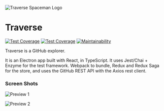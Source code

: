![Traverse Spaceman Logo](https://res.cloudinary.com/jmondi/image/upload/c_scale,w_150/v1534475620/jasonraimondi.com/traverse/pointing.png)

# Traverse

[![Test Coverage](https://travis-ci.org/jasonraimondi/traverse.svg)](https://travis-ci.org/jasonraimondi/traverse#)
[![Test Coverage](https://api.codeclimate.com/v1/badges/ad2b588b8f655bc8f384/test_coverage)](https://codeclimate.com/github/jasonraimondi/traverse/test_coverage)
[![Maintainability](https://api.codeclimate.com/v1/badges/ad2b588b8f655bc8f384/maintainability)](https://codeclimate.com/github/jasonraimondi/traverse/maintainability)

Traverse is a GitHub explorer.

It is an Electron app built with React, in TypeScript. It uses Jest/Chai + Enzyme for the test framework. Webpack to bundle, Redux and Redux Saga for the store, and uses the GitHub REST API with the Axios rest client. 

### Screen Shots

![Preview 1](https://res.cloudinary.com/jmondi/image/upload/c_scale,w_600/v1536468459/jasonraimondi.com/traverse-rewrite/traverse-rewrite-1.png)

![Preview 2](https://res.cloudinary.com/jmondi/image/upload/c_scale,w_600/v1536468459/jasonraimondi.com/traverse-rewrite/traverse-rewrite-2.png)

